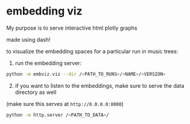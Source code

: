 # embedding viz

My purpose is to serve interactive html plotly graphs

made using dash!

to visualize the embedding spaces for a particular run in music trees:

1. run the embedding server:

```bash
python -m embviz.viz --dir /<PATH_TO_RUNS>/<NAME>/<VERSION>
```

2. if you want to listen to the embeddings, make sure to serve the data directory as well

(make sure this serves at `http://0.0.0.0:8000`)
```bash
python -m http.server /<PATH_TO_DATA>/
```